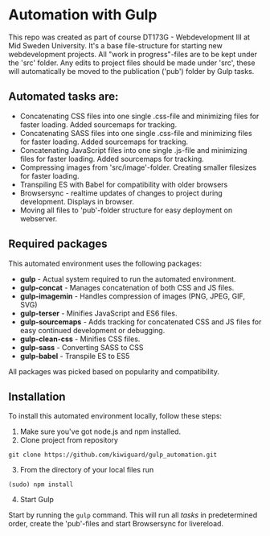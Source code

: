 # Automation with Gulp

This repo was created as part of course DT173G - Webdevelopment III at Mid Sweden University.
It's a base file-structure for starting new webdevelopment projects. All "work in progress"-files are to be kept under the 'src' folder.
Any edits to project files should be made under 'src', these will automatically be moved to the publication ('pub') folder by Gulp tasks.

## Automated tasks are:
* Concatenating CSS files into one single .css-file and minimizing files for faster loading. Added sourcemaps for tracking.
* Concatenating SASS files into one single .css-file and minimizing files for faster loading. Added sourcemaps for tracking.
* Concatenating JavaScript files into one single .js-file and minimizing files for faster loading. Added sourcemaps for tracking.
* Compressing images from 'src/image'-folder. Creating smaller filesizes for faster loading.
* Transpiling ES with Babel for compatibility with older browsers
* Browsersync - realtime updates of changes to project during development. Displays in browser.
* Moving all files to 'pub'-folder structure for easy deployment on webserver.

## Required packages
This automated environment uses the following packages:
* **gulp** - Actual system required to run the automated environment.
* **gulp-concat** - Manages concatenation of both CSS and JS files.
* **gulp-imagemin** - Handles compression of images (PNG, JPEG, GIF, SVG)
* **gulp-terser** - Minifies JavaScript and ES6 files.
* **gulp-sourcemaps** - Adds tracking for concatenated CSS and JS files for easy continued development or debugging.
* **gulp-clean-css** - Minifies CSS files.
* **gulp-sass** - Converting SASS to CSS
* **gulp-babel** - Transpile ES to ES5

All packages was picked based on popularity and compatibility. 

## Installation
To install this automated environment locally, follow these steps:
1. Make sure you've got node.js and npm installed.
2. Clone project from repository
```
git clone https://github.com/kiwiguard/gulp_automation.git
```
3. From the directory of your local files run
```
(sudo) npm install
```
4. Start Gulp

Start by running the ```gulp``` command. This will run all *tasks* in predetermined order, create the 'pub'-files and start Browsersync for livereload.
